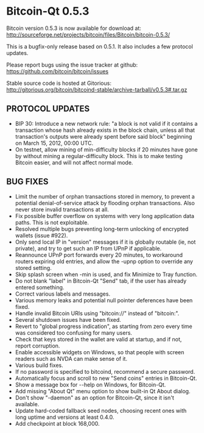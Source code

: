 Bitcoin-Qt 0.5.3
================

Bitcoin version 0.5.3 is now available for download at:
<http://sourceforge.net/projects/bitcoin/files/Bitcoin/bitcoin-0.5.3/>

This is a bugfix-only release based on 0.5.1.
It also includes a few protocol updates.

Please report bugs using the issue tracker at github:
<https://github.com/bitcoin/bitcoin/issues>

Stable source code is hosted at Gitorious:
http://gitorious.org/bitcoin/bitcoind-stable/archive-tarball/v0.5.3#.tar.gz

PROTOCOL UPDATES
----------------

* BIP 30: Introduce a new network rule: "a block is not valid if it contains a transaction whose hash already exists in the block chain, unless all that transaction's outputs were already spent before said block" beginning on March 15, 2012, 00:00 UTC.
* On testnet, allow mining of min-difficulty blocks if 20 minutes have gone by without mining a regular-difficulty block. This is to make testing Bitcoin easier, and will not affect normal mode.

BUG FIXES
---------

* Limit the number of orphan transactions stored in memory, to prevent a potential denial-of-service attack by flooding orphan transactions. Also never store invalid transactions at all.
* Fix possible buffer overflow on systems with very long application data paths. This is not exploitable.
* Resolved multiple bugs preventing long-term unlocking of encrypted wallets (issue #922).
* Only send local IP in "version" messages if it is globally routable (ie, not private), and try to get such an IP from UPnP if applicable.
* Reannounce UPnP port forwards every 20 minutes, to workaround routers expiring old entries, and allow the -upnp option to override any stored setting.
* Skip splash screen when -min is used, and fix Minimize to Tray function.
* Do not blank "label" in Bitcoin-Qt "Send" tab, if the user has already entered something.
* Correct various labels and messages.
* Various memory leaks and potential null pointer deferences have been fixed.
* Handle invalid Bitcoin URIs using "bitcoin://" instead of "bitcoin:".
* Several shutdown issues have been fixed.
* Revert to "global progress indication", as starting from zero every time was considered too confusing for many users.
* Check that keys stored in the wallet are valid at startup, and if not, report corruption.
* Enable accessible widgets on Windows, so that people with screen readers such as NVDA can make sense of it.
* Various build fixes.
* If no password is specified to bitcoind, recommend a secure password.
* Automatically focus and scroll to new "Send coins" entries in Bitcoin-Qt.
* Show a message box for --help on Windows, for Bitcoin-Qt.
* Add missing "About Qt" menu option to show built-in Qt About dialog.
* Don't show "-daemon" as an option for Bitcoin-Qt, since it isn't available.
* Update hard-coded fallback seed nodes, choosing recent ones with long uptime and versions at least 0.4.0.
* Add checkpoint at block 168,000.

